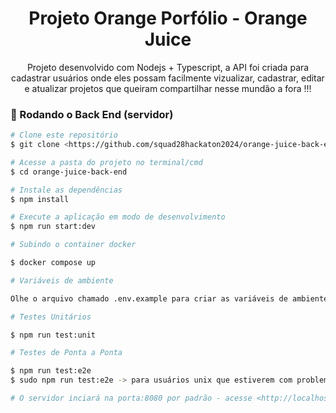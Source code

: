 <h1 align="center">Projeto Orange Porfólio - Orange Juice</h1>

<p align="center">
    Projeto desenvolvido com Nodejs + Typescript, a API foi criada para cadastrar usuários onde eles possam facilmente vizualizar, cadastrar, editar e atualizar projetos que queiram compartilhar nesse mundão a fora !!!
</p>


### 🎲 Rodando o Back End (servidor)

```bash
# Clone este repositório
$ git clone <https://github.com/squad28hackaton2024/orange-juice-back-end.git>

# Acesse a pasta do projeto no terminal/cmd
$ cd orange-juice-back-end

# Instale as dependências
$ npm install

# Execute a aplicação em modo de desenvolvimento
$ npm run start:dev

# Subindo o container docker

$ docker compose up

# Variáveis de ambiente

Olhe o arquivo chamado .env.example para criar as variáveis de ambiente utilizadas no projeto

# Testes Unitários

$ npm run test:unit

# Testes de Ponta a Ponta

$ npm run test:e2e 
$ sudo npm run test:e2e -> para usuários unix que estiverem com problema ao rodar o comando acima

# O servidor inciará na porta:8080 por padrão - acesse <http://localhost:8080> 
